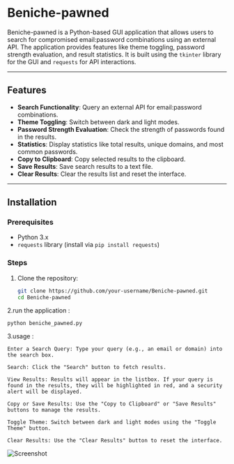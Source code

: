 # Beniche-pawned

Beniche-pawned is a Python-based GUI application that allows users to search for compromised email:password combinations using an external API. The application provides features like theme toggling, password strength evaluation, and result statistics. It is built using the `tkinter` library for the GUI and `requests` for API interactions.

---

## Features

- **Search Functionality**: Query an external API for email:password combinations.
- **Theme Toggling**: Switch between dark and light modes.
- **Password Strength Evaluation**: Check the strength of passwords found in the results.
- **Statistics**: Display statistics like total results, unique domains, and most common passwords.
- **Copy to Clipboard**: Copy selected results to the clipboard.
- **Save Results**: Save search results to a text file.
- **Clear Results**: Clear the results list and reset the interface.

---

## Installation

### Prerequisites

- Python 3.x
- `requests` library (install via `pip install requests`)

### Steps

1. Clone the repository:
   ```bash
   git clone https://github.com/your-username/Beniche-pawned.git
   cd Beniche-pawned
2.run the application :

    python beniche_pawned.py
3.usage :

    Enter a Search Query: Type your query (e.g., an email or domain) into the search box.

    Search: Click the "Search" button to fetch results.

    View Results: Results will appear in the listbox. If your query is found in the results, they will be highlighted in red, and a security alert will be displayed.

    Copy or Save Results: Use the "Copy to Clipboard" or "Save Results" buttons to manage the results.

    Toggle Theme: Switch between dark and light modes using the "Toggle Theme" button.

    Clear Results: Use the "Clear Results" button to reset the interface.

   
   ![Screenshot](beniche-pawned.png)
